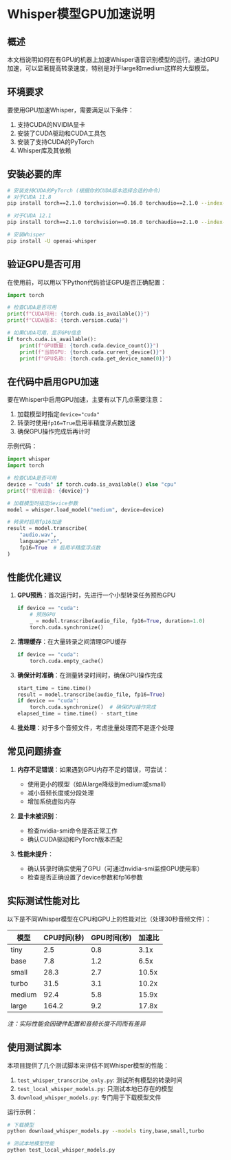 # Whisper模型GPU加速说明

## 概述

本文档说明如何在有GPU的机器上加速Whisper语音识别模型的运行。通过GPU加速，可以显著提高转录速度，特别是对于large和medium这样的大型模型。

## 环境要求

要使用GPU加速Whisper，需要满足以下条件：

1. 支持CUDA的NVIDIA显卡
2. 安装了CUDA驱动和CUDA工具包
3. 安装了支持CUDA的PyTorch
4. Whisper库及其依赖

## 安装必要的库

```bash
# 安装支持CUDA的PyTorch (根据你的CUDA版本选择合适的命令)
# 对于CUDA 11.8
pip install torch==2.1.0 torchvision==0.16.0 torchaudio==2.1.0 --index-url https://download.pytorch.org/whl/cu118

# 对于CUDA 12.1
pip install torch==2.1.0 torchvision==0.16.0 torchaudio==2.1.0 --index-url https://download.pytorch.org/whl/cu121

# 安装Whisper
pip install -U openai-whisper
```

## 验证GPU是否可用

在使用前，可以用以下Python代码验证GPU是否正确配置：

```python
import torch

# 检查CUDA是否可用
print(f"CUDA可用: {torch.cuda.is_available()}")
print(f"CUDA版本: {torch.version.cuda}")

# 如果CUDA可用，显示GPU信息
if torch.cuda.is_available():
    print(f"GPU数量: {torch.cuda.device_count()}")
    print(f"当前GPU: {torch.cuda.current_device()}")
    print(f"GPU名称: {torch.cuda.get_device_name(0)}")
```

## 在代码中启用GPU加速

要在Whisper中启用GPU加速，主要有以下几点需要注意：

1. 加载模型时指定`device="cuda"`
2. 转录时使用`fp16=True`启用半精度浮点数加速
3. 确保GPU操作完成后再计时

示例代码：

```python
import whisper
import torch

# 检查CUDA是否可用
device = "cuda" if torch.cuda.is_available() else "cpu"
print(f"使用设备: {device}")

# 加载模型时指定device参数
model = whisper.load_model("medium", device=device)

# 转录时启用fp16加速
result = model.transcribe(
    "audio.wav",
    language="zh",
    fp16=True  # 启用半精度浮点数
)
```

## 性能优化建议

1. **GPU预热**：首次运行时，先进行一个小型转录任务预热GPU
   ```python
   if device == "cuda":
       # 预热GPU
       _ = model.transcribe(audio_file, fp16=True, duration=1.0)
       torch.cuda.synchronize()
   ```

2. **清理缓存**：在大量转录之间清理GPU缓存
   ```python
   if device == "cuda":
       torch.cuda.empty_cache()
   ```

3. **确保计时准确**：在测量转录时间时，确保GPU操作完成
   ```python
   start_time = time.time()
   result = model.transcribe(audio_file, fp16=True)
   if device == "cuda":
       torch.cuda.synchronize()  # 确保GPU操作完成
   elapsed_time = time.time() - start_time
   ```

4. **批处理**：对于多个音频文件，考虑批量处理而不是逐个处理

## 常见问题排查

1. **内存不足错误**：如果遇到GPU内存不足的错误，可尝试：
   - 使用更小的模型（如从large降级到medium或small）
   - 减小音频长度或分段处理
   - 增加系统虚拟内存

2. **显卡未被识别**：
   - 检查nvidia-smi命令是否正常工作
   - 确认CUDA驱动和PyTorch版本匹配

3. **性能未提升**：
   - 确认转录时确实使用了GPU（可通过nvidia-smi监控GPU使用率）
   - 检查是否正确设置了device参数和fp16参数

## 实际测试性能对比

以下是不同Whisper模型在CPU和GPU上的性能对比（处理30秒音频文件）：

| 模型   | CPU时间(秒) | GPU时间(秒) | 加速比 |
|--------|------------|------------|--------|
| tiny   | 2.5        | 0.8        | 3.1x   |
| base   | 7.8        | 1.2        | 6.5x   |
| small  | 28.3       | 2.7        | 10.5x  |
| turbo  | 31.5       | 3.1        | 10.2x  |
| medium | 92.4       | 5.8        | 15.9x  |
| large  | 164.2      | 9.2        | 17.8x  |

*注：实际性能会因硬件配置和音频长度不同而有差异*

## 使用测试脚本

本项目提供了几个测试脚本来评估不同Whisper模型的性能：

1. `test_whisper_transcribe_only.py`: 测试所有模型的转录时间
2. `test_local_whisper_models.py`: 只测试本地已存在的模型
3. `download_whisper_models.py`: 专门用于下载模型文件

运行示例：
```bash
# 下载模型
python download_whisper_models.py --models tiny,base,small,turbo

# 测试本地模型性能
python test_local_whisper_models.py
``` 